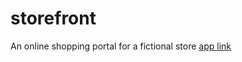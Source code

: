 # storefront
An online shopping portal for a fictional store
[app link](https://mystorefront-000.netlify.app/)
